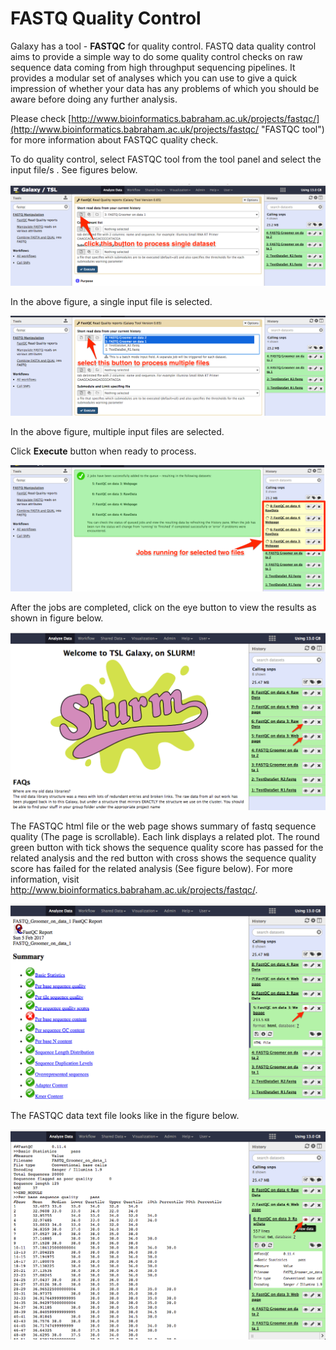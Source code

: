 # FASTQ Quality Control

Galaxy has a tool - **FASTQC** for quality control. FASTQ data quality control aims to provide a simple way to do some quality control checks on raw sequence data coming from high throughput sequencing pipelines. It provides a modular set of analyses which you can use to give a quick impression of whether your data has any problems of which you should be aware before doing any further analysis.

Please check [http://www.bioinformatics.babraham.ac.uk/projects/fastqc/](http://www.bioinformatics.babraham.ac.uk/projects/fastqc/ "FASTQC tool") for more information about FASTQC quality check.

To do quality control, select FASTQC tool from the tool panel and select the input file/s . See figures below.

![](/assets/FASTQC_1.png)

In the above figure, a single input file is selected.

![](/assets/FASTQC_2.png)

In the above figure, multiple input files are selected.

Click **Execute** button when ready to process.

![](/assets/FASTQC_3.png)

After the jobs are completed, click on the eye button to view the results as shown in figure below.

![](/assets/FASTQC_4_complete.png)

The FASTQC html file or the web page shows summary of fastq sequence quality \(The page is scrollable\). Each link displays a related plot. The round green button with tick shows the sequence quality score has passed for the related analysis and the red button with cross shows the sequence quality score has failed for the related analysis \(See figure below\). For more information, visit http://www.bioinformatics.babraham.ac.uk/projects/fastqc/.

![](/assets/FASTQC_summary.png)

The FASTQC data text file looks like in the figure below.

![](/assets/FASTQC_data.png)





